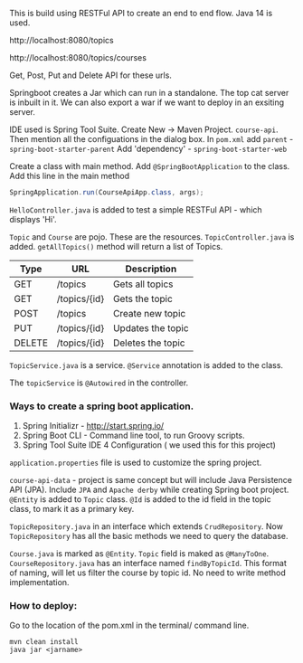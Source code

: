 This is build using RESTFul API to create an end to end flow.
Java 14 is used.

http://localhost:8080/topics

http://localhost:8080/topics/courses

Get, Post, Put and Delete API for these urls.

Springboot creates a Jar which can run in a standalone. The top cat server is inbuilt in it.
We can also export a war if we want to deploy in an exsiting server.

IDE used is Spring Tool Suite.
Create New -> Maven Project. `course-api`. Then mention all the configuations in the dialog box.
In `pom.xml` add `parent` - `spring-boot-starter-parent`
Add 'dependency' - `spring-boot-starter-web`

Create a class with main method. Add `@SpringBootApplication` to the class.
Add this line in the main method

```java
SpringApplication.run(CourseApiApp.class, args);
```

`HelloController.java` is added to test a simple RESTFul API - which displays 'Hi'.

`Topic` and `Course` are pojo. These are the resources. 
`TopicController.java` is added. `getAllTopics()` method will return a list of Topics.

|Type | URL | Description|
|---|---|---|
|GET |/topics | Gets all topics|
|GET | /topics/{id} | Gets the topic|
|POST |/topics | Create new topic|
|PUT | /topics/{id} | Updates the topic|
|DELETE | /topics/{id} | Deletes the topic|

`TopicService.java` is a service. `@Service` annotation is added to the class.

The `topicService` is `@Autowired` in the controller.

### Ways to create a spring boot application.
1. Spring Initializr - http://start.spring.io/
2. Spring Boot CLI - Command line tool, to run Groovy scripts.
3. Spring Tool Suite IDE
4 Configuration ( we used this for this project)

`application.properties` file is used to customize the spring project.

`course-api-data` - project is same concept but will include Java Persistence API (JPA).
Include `JPA` and `Apache derby` while creating Spring boot project.
`@Entity` is added to `Topic` class.
`@Id` is added to the id field in the topic class, to mark it as a primary key.

`TopicRepository.java` in an interface which extends `CrudRepository`. Now `TopicRepository` has all the basic methods we need to query the database.

`Course.java` is marked as `@Entity`. `Topic` field is maked as `@ManyToOne`.
`CourseRepository.java` has an interface named `findByTopicId`. This format of naming, will let us filter the course by topic id. No need to write method implementation.

### How to deploy:
Go to the location of the pom.xml in the terminal/ command line.
```
mvn clean install
java jar <jarname>
```


